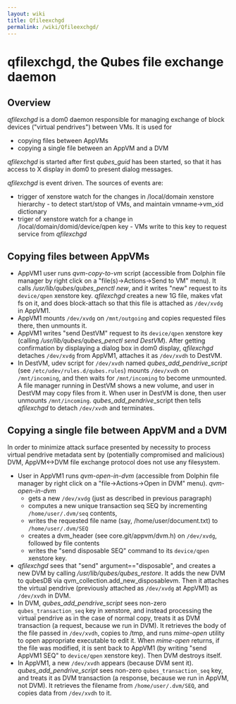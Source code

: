 ```yaml
---
layout: wiki
title: Qfileexchgd
permalink: /wiki/Qfileexchgd/
---
```


qfilexchgd, the Qubes file exchange daemon
==========================================

Overview
--------

*qfilexchgd* is a dom0 daemon responsible for managing exchange of block devices ("virtual pendrives") between VMs. It is used for

-   copying files between AppVMs
-   copying a single file between an AppVM and a DVM

*qfilexchgd* is started after first *qubes\_guid* has been started, so that it has access to X display in dom0 to present dialog messages.

*qfilexchgd* is event driven. The sources of events are:

-   trigger of xenstore watch for the changes in /local/domain xenstore hierarchy - to detect start/stop of VMs, and maintain vmname-\>vm\_xid dictionary
-   triger of xenstore watch for a change in /local/domain/domid/device/qpen key - VMs write to this key to request service from *qfilexchgd*

Copying files between AppVMs
----------------------------

-   AppVM1 user runs *qvm-copy-to-vm* script (accessible from Dolphin file manager by right click on a "file(s)-\>Actions-\>Send to VM" menu). It calls */usr/lib/qubes/qubes\_penctl new*, and it writes "new" request to its `device/qpen` xenstore key. *qfilexchgd* creates a new 1G file, makes vfat fs on it, and does block-attach so that this file is attached as `/dev/xvdg` in AppVM1.
-   AppVM1 mounts `/dev/xvdg` on `/mnt/outgoing` and copies requested files there, then unmounts it.
-   AppVM1 writes "send DestVM" request to its `device/qpen` xenstore key (calling */usr/lib/qubes/qubes\_penctl send DestVM*). After getting confirmation by displaying a dialog box in dom0 display, *qfilexchgd* detaches `/dev/xvdg` from AppVM1, attaches it as `/dev/xvdh` to DestVM.
-   In DestVM, udev script for `/dev/xvdh` named *qubes\_add\_pendrive\_script* (see `/etc/udev/rules.d/qubes.rules`) mounts `/dev/xvdh` on `/mnt/incoming`, and then waits for `/mnt/incoming` to become unmounted. A file manager running in DestVM shows a new volume, and user in DestVM may copy files from it. When user in DestVM is done, then user unmounts `/mnt/incoming`. *qubes\_add\_pendrive*\_script then tells *qfilexchgd* to detach `/dev/xvdh` and terminates.

Copying a single file between AppVM and a DVM
---------------------------------------------

In order to minimize attack surface presented by necessity to process virtual pendrive metadata sent by (potentially compromised and malicious) DVM, AppVM\<-\>DVM file exchange protocol does not use any filesystem.

-   User in AppVM1 runs *qvm-open-in-dvm* (accessible from Dolphin file manager by right click on a "file-\>Actions-\>Open in DVM" menu). *qvm-open-in-dvm*
    -   gets a new `/dev/xvdg` (just as described in previous paragraph)
    -   computes a new unique transaction seq SEQ by incrementing `/home/user/.dvm/seq` contents,
    -   writes the requested file name (say, /home/user/document.txt) to `/home/user/.dvm/SEQ`
    -   creates a dvm\_header (see core.git/appvm/dvm.h) on `/dev/xvdg`, followed by file contents
    -   writes the "send disposable SEQ" command to its `device/qpen` xenstore key.
-   *qfilexchgd* sees that "send" argument=="disposable", and creates a new DVM by calling */usr/lib/qubes/qubes\_restore*. It adds the new DVM to qubesDB via qvm\_collection.add\_new\_disposablevm. Then it attaches the virtual pendrive (previously attached as `/dev/xvdg` at AppVM1) as `/dev/xvdh` in DVM.
-   In DVM, *qubes\_add\_pendrive\_script* sees non-zero `qubes_transaction_seq` key in xenstore, and instead processing the virtual pendrive as in the case of normal copy, treats it as DVM transaction (a request, because we run in DVM). It retrieves the body of the file passed in `/dev/xvdh`, copies to /tmp, and runs *mime-open* utility to open appropriate executable to edit it. When *mime-open* returns, if the file was modified, it is sent back to AppVM1 (by writing "send AppVM1 SEQ" to `device/qpen` xenstore key). Then DVM destroys itself.
-   In AppVM1, a new `/dev/xvdh` appears (because DVM sent it). *qubes\_add\_pendrive\_script* sees non-zero `qubes_transaction_seq` key, and treats it as DVM transaction (a response, because we run in AppVM, not DVM). It retrieves the filename from `/home/user/.dvm/SEQ`, and copies data from `/dev/xvdh` to it.

